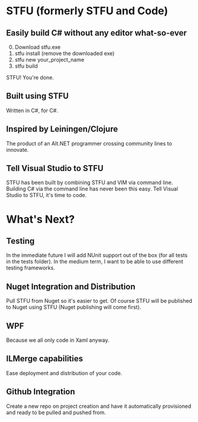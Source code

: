 # STFU (formerly STFU and Code)
## Easily build C# without any editor what-so-ever
0. Download stfu.exe
1. stfu install (remove the downloaded exe)
2. stfu new your_project_name
3. stfu build

STFU! You're done.

## Built using STFU
Written in C#, for C#. 

## Inspired by Leiningen/Clojure
The product of an Alt.NET programmer crossing community lines to innovate.

## Tell Visual Studio to STFU
STFU has been built by combining STFU and VIM via command line. Building C# via the command line has never been this easy. Tell Visual Studio to STFU, it's time to code.

# What's Next?

## Testing
In the immediate future I will add NUnit support out of the box (for all tests in the tests folder). In the medium term, I want to be able to use different testing frameworks.

## Nuget Integration and Distribution
Pull STFU from Nuget so it's easier to get. Of course STFU will be published to Nuget using STFU (Nuget publishing will come first).

## WPF
Because we all only code in Xaml anyway.

## ILMerge capabilities
Ease deployment and distribution of your code.

## Github Integration
Create a new repo on project creation and have it automatically provisioned and ready to be pulled and pushed from.